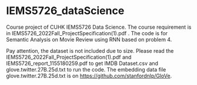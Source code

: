 # IEMS5726_dataScience
Course project of CUHK IEMS5726 Data Science. The course requirement is in IEMS5726_2022Fall_ProjectSpecification(1).pdf . The code is for Semantic Analysis on Movie Review using RNN based on problem 4.

Pay attention, the dataset is not included due to size. Please read the IEMS5726_2022Fall_ProjectSpecification(1).pdf and IEMS5726_report_1155180259.pdf to get IMDB Dataset.csv and glove.twitter.27B.25d.txt to run the code. The embedding data file glove.twitter.27B.25d.txt is on https://github.com/stanfordnlp/GloVe.
